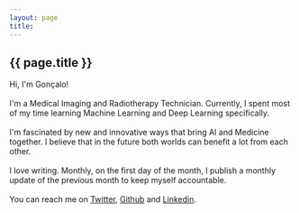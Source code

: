 ```yaml
---
layout: page
title: 
---
```


<article class="page">
  <h1 class="page-title">{{ page.title }}</h1>

  <p>Hi, I'm Gonçalo! <br>
  <br>
  I'm a Medical Imaging and Radiotherapy Technician. Currently, I spent most of my time learning Machine Learning and Deep Learning specifically. <br>
  <br>
  I'm fascinated by new and innovative ways that bring AI and Medicine together. I believe that in the future both worlds can benefit a lot from each other. <br>
  <br>
  I love writing. Monthly, on the first day of the month, I publish a monthly update of the previous month to keep myself accountable.<br>
  <br>
  You can reach me on <a href="https://twitter.com/GCJGoncalves">Twitter</a>, <a href="https://github.com/GoncaloCJG">Github</a> and <a href="https://www.linkedin.com/in/gon%C3%A7alo-gon%C3%A7alves-6b4409200/">Linkedin</a>.
  </p>

</article>